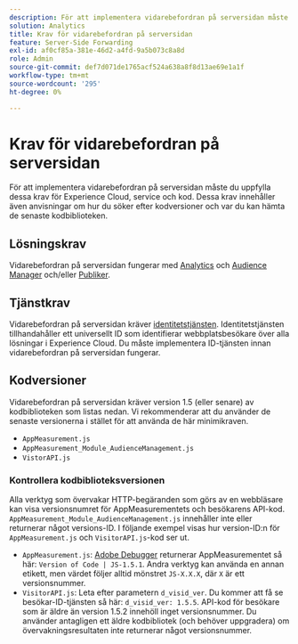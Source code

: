 ```yaml
---
description: För att implementera vidarebefordran på serversidan måste du uppfylla dessa krav för Experience Cloud, service och kod. Dessa krav innehåller även anvisningar om hur du söker efter kodversioner och var du kan hämta de senaste kodbiblioteken.
solution: Analytics
title: Krav för vidarebefordran på serversidan
feature: Server-Side Forwarding
exl-id: af0cf85a-381e-46d2-a4fd-9a5b073c8a8d
role: Admin
source-git-commit: def7d071de1765acf524a638a8f8d13ae69e1a1f
workflow-type: tm+mt
source-wordcount: '295'
ht-degree: 0%

---
```


# Krav för vidarebefordran på serversidan

För att implementera vidarebefordran på serversidan måste du uppfylla dessa krav för Experience Cloud, service och kod. Dessa krav innehåller även anvisningar om hur du söker efter kodversioner och var du kan hämta de senaste kodbiblioteken.

## Lösningskrav

Vidarebefordran på serversidan fungerar med [Analytics](https://www.adobe.com/data-analytics-cloud/analytics.html) och [Audience Manager](https://www.adobe.com/data-analytics-cloud/audience-manager.html) och/eller [Publiker](https://experienceleague.adobe.com/docs/core-services/interface/audiences/audience-library.html).

## Tjänstkrav

Vidarebefordran på serversidan kräver [identitetstjänsten](https://experienceleague.adobe.com/docs/id-service/using/home.html). Identitetstjänsten tillhandahåller ett universellt ID som identifierar webbplatsbesökare över alla lösningar i Experience Cloud. Du måste implementera ID-tjänsten innan vidarebefordran på serversidan fungerar.

## Kodversioner

Vidarebefordran på serversidan kräver version 1.5 (eller senare) av kodbiblioteken som listas nedan. Vi rekommenderar att du använder de senaste versionerna i stället för att använda de här minimikraven.

* `AppMeasurement.js`
* `AppMeasurement_Module_AudienceManagement.js`
* `VistorAPI.js`

### Kontrollera kodbiblioteksversionen

Alla verktyg som övervakar HTTP-begäranden som görs av en webbläsare kan visa versionsnumret för AppMeasurementets och besökarens API-kod. `AppMeasurement_Module_AudienceManagement.js` innehåller inte eller returnerar något versions-ID. I följande exempel visas hur version-ID:n för `AppMeasurement.js` och `VisitorAPI.js`-kod ser ut.

* `AppMeasurement.js`: [Adobe Debugger](https://experienceleague.adobe.com/docs/analytics/implementation/validate/debugger.html) returnerar AppMeasurementet så här: `Version of Code | JS-1.5.1`. Andra verktyg kan använda en annan etikett, men värdet följer alltid mönstret `JS-X.X.X`, där `X` är ett versionsnummer.
* `VisitorAPI.js`: Leta efter parametern `d_visid_ver`. Du kommer att få se besökar-ID-tjänsten så här: `d_visid_ver: 1.5.5`. API-kod för besökare som är äldre än version 1.5.2 innehöll inget versionsnummer. Du använder antagligen ett äldre kodbibliotek (och behöver uppgradera) om övervakningsresultaten inte returnerar något versionsnummer.
